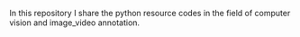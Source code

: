 In this repository I share the python resource codes in the field of computer vision and image_video annotation.
